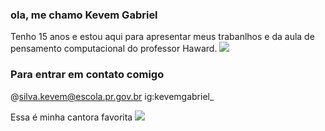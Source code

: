 ### ola, me chamo Kevem Gabriel

Tenho 15 anos e estou aqui para apresentar meus trabanlhos e da aula de pensamento computacional do professor Haward.
![](https://usagif.com/wp-content/uploads/gifs/spongebob-rainbow-1.gif.webp)

### Para entrar em contato comigo
@silva.kevem@escola.pr.gov.br
ig:kevemgabriel_

Essa é minha cantora favorita
![](https://s2-g1.glbimg.com/ES6yUREbUZbOnmlsXeLW8yHxJzg=/0x0:3303x2202/1000x0/smart/filters:strip_icc()/i.s3.glbimg.com/v1/AUTH_59edd422c0c84a879bd37670ae4f538a/internal_photos/bs/2023/7/7/GjGwTrSlKeH96tHzckXg/rihanna3.jpg)


